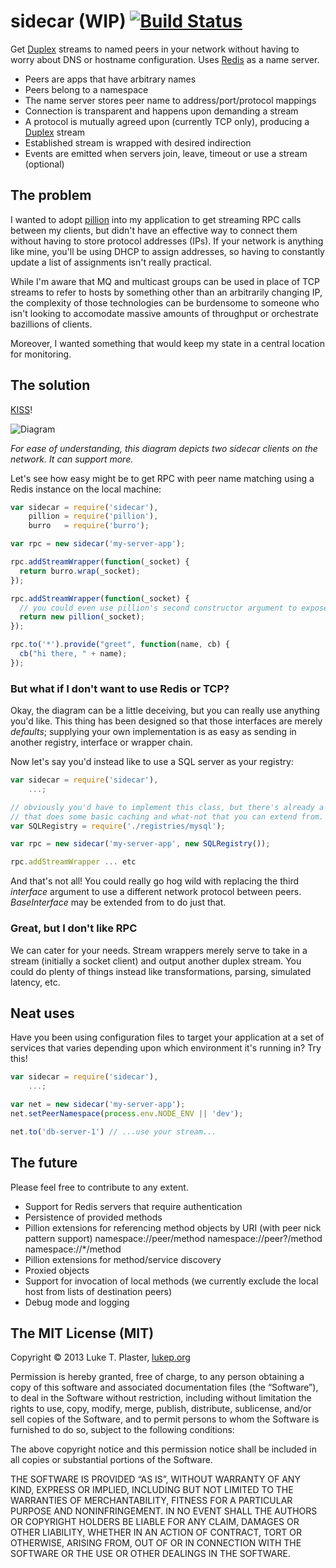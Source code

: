 sidecar (WIP) [![Build Status](https://travis-ci.org/notatestuser/sidecar.png?branch=master)](https://travis-ci.org/notatestuser/sidecar)
=============

Get [Duplex](http://nodejs.org/api/stream.html#stream_class_stream_duplex) streams to named peers in your network without having to worry
about DNS or hostname configuration. Uses [Redis](http://redis.io/) as a name server.

* Peers are apps that have arbitrary names
* Peers belong to a namespace
* The name server stores peer name to address/port/protocol mappings
* Connection is transparent and happens upon demanding a stream
* A protocol is mutually agreed upon (currently TCP only), producing a [Duplex](http://nodejs.org/api/stream.html#stream_class_stream_duplex) stream
* Established stream is wrapped with desired indirection
* Events are emitted when servers join, leave, timeout or use a stream (optional)

The problem
-----------
I wanted to adopt [pillion](https://github.com/deoxxa/pillion) into my application
to get streaming RPC calls between my clients, but didn't have an effective way to
connect them without having to store protocol addresses (IPs).
If your network is anything like mine, you'll be using DHCP to assign
addresses, so having to constantly update a list of assignments
isn't really practical.

While I'm aware that MQ and multicast groups can be used in place of TCP streams to
refer to hosts by something other than an arbitrarily changing IP, the complexity of
those technologies can be burdensome to someone who isn't looking to accomodate massive
amounts of throughput or orchestrate bazillions of clients.

Moreover, I wanted something that would keep my state in a central location for monitoring.

The solution
------------
[KISS](https://en.wikipedia.org/wiki/KISS_principle)!

![Diagram](http://notatestuser.github.io/sidecar/diagram.svg)

*For ease of understanding, this diagram depicts two sidecar clients on the network.
It can support more.*

Let's see how easy might be to get RPC with peer name matching using a Redis instance
on the local machine:

```js
var sidecar = require('sidecar'),
    pillion = require('pillion'),
    burro   = require('burro');

var rpc = new sidecar('my-server-app');

rpc.addStreamWrapper(function(_socket) {
  return burro.wrap(_socket);
});

rpc.addStreamWrapper(function(_socket) {
  // you could even use pillion's second constructor argument to expose methods on all streams
  return new pillion(_socket);
});

rpc.to('*').provide("greet", function(name, cb) {
  cb("hi there, " + name);
});
```

### But what if I don't want to use Redis or TCP?

Okay, the diagram can be a little deceiving, but you can really use anything you'd like.
This thing has been designed so that those interfaces are merely *defaults*; supplying your
own implementation is as easy as sending in another registry, interface or wrapper chain.

Now let's say you'd instead like to use a SQL server as your registry:

```js
var sidecar = require('sidecar'),
    ...;

// obviously you'd have to implement this class, but there's already a base
// that does some basic caching and what-not that you can extend from.
var SQLRegistry = require('./registries/mysql');

var rpc = new sidecar('my-server-app', new SQLRegistry());

rpc.addStreamWrapper ... etc
```

And that's not all! You could really go hog wild with replacing the third *interface* argument to use a different network protocol between peers. *BaseInterface* may be extended
from to do just that.

### Great, but I don't like RPC

We can cater for your needs. Stream wrappers merely serve to take in
a stream (initially a socket client) and output another duplex stream. You could do plenty
of things instead like transformations, parsing, simulated latency, etc.

Neat uses
---------
Have you been using configuration files to target your application at a set of services that
varies depending upon which environment it's running in? Try this!

```js
var sidecar = require('sidecar'),
    ...;

var net = new sidecar('my-server-app');
net.setPeerNamespace(process.env.NODE_ENV || 'dev');

net.to('db-server-1') // ...use your stream...
```

The future
------------
Please feel free to contribute to any extent.

* Support for Redis servers that require authentication
* Persistence of provided methods
* Pillion extensions for referencing method objects by URI (with peer nick pattern support)
      namespace://peer/method
      namespace://peer?/method
      namespace://*/method
* Pillion extensions for method/service discovery
* Proxied objects
* Support for invocation of local methods (we currently exclude the local host from lists of destination peers)
* Debug mode and logging

The MIT License (MIT)
---------------------
Copyright © 2013 Luke T. Plaster, [lukep.org](http://lukep.org/)

Permission is hereby granted, free of charge, to any person obtaining a copy of this software and associated documentation files (the “Software”), to deal in the Software without restriction, including without limitation the rights to use, copy, modify, merge, publish, distribute, sublicense, and/or sell copies of the Software, and to permit persons to whom the Software is furnished to do so, subject to the following conditions:

The above copyright notice and this permission notice shall be included in all copies or substantial portions of the Software.

THE SOFTWARE IS PROVIDED “AS IS”, WITHOUT WARRANTY OF ANY KIND, EXPRESS OR IMPLIED, INCLUDING BUT NOT LIMITED TO THE WARRANTIES OF MERCHANTABILITY, FITNESS FOR A PARTICULAR PURPOSE AND NONINFRINGEMENT. IN NO EVENT SHALL THE AUTHORS OR COPYRIGHT HOLDERS BE LIABLE FOR ANY CLAIM, DAMAGES OR OTHER LIABILITY, WHETHER IN AN ACTION OF CONTRACT, TORT OR OTHERWISE, ARISING FROM, OUT OF OR IN CONNECTION WITH THE SOFTWARE OR THE USE OR OTHER DEALINGS IN THE SOFTWARE.
